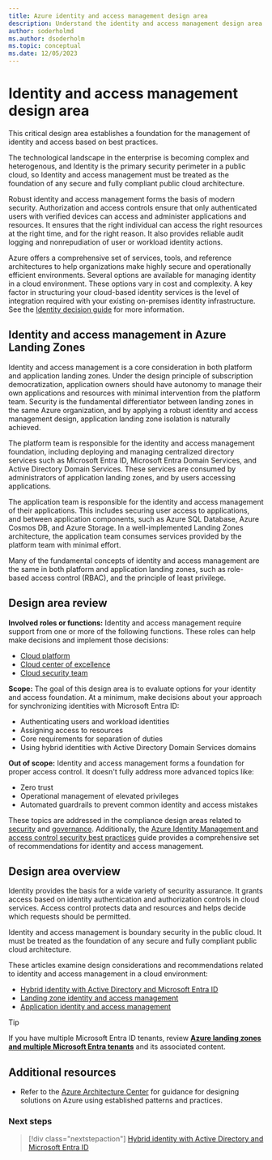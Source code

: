 ```yaml
---
title: Azure identity and access management design area
description: Understand the identity and access management design area as part of the Azure landing zone design areas.
author: soderholmd
ms.author: dsoderholm 
ms.topic: conceptual
ms.date: 12/05/2023
---
```


# Identity and access management design area

This critical design area establishes a foundation for the management of identity and access based on best practices.

The technological landscape in the enterprise is becoming complex and heterogenous, and Identity is the primary security perimeter in a public cloud, so Identity and access management must be treated as the foundation of any secure and fully compliant public cloud architecture.

Robust identity and access management forms the basis of modern security. Authorization and access controls ensure that only authenticated users with verified devices can access and administer applications and resources. It ensures that the right individual can access the right resources at the right time, and for the right reason. It also provides reliable audit logging and nonrepudiation of user or workload identity actions.

Azure offers a comprehensive set of services, tools, and reference architectures to help organizations make highly secure and operationally efficient environments. Several options are available for managing identity in a cloud environment. These options vary in cost and complexity. A key factor in structuring your cloud-based identity services is the level of integration required with your existing on-premises identity infrastructure. See the [Identity decision guide](../../../decision-guides/identity/index.md) for more information.

## Identity and access management in Azure Landing Zones

Identity and access management is a core consideration in both platform and application landing zones. Under the design principle of subscription democratization, application owners should have autonomy to manage their own applications and resources with minimal intervention from the platform team. Security is the fundamental differentiator between landing zones in the same Azure organization, and by applying a robust identity and access management design, application landing zone isolation is naturally achieved.

The platform team is responsible for the identity and access management foundation, including deploying and managing centralized directory services such as Microsoft Entra ID, Microsoft Entra Domain Services, and Active Directory Domain Services. These services are consumed by administrators of application landing zones, and by users accessing applications.

The application team is responsible for the identity and access management of their applications. This includes securing user access to applications, and between application components, such as Azure SQL Database, Azure Cosmos DB, and Azure Storage. In a well-implemented Landing Zones architecture, the application team consumes services provided by the platform team with minimal effort.

Many of the fundamental concepts of identity and access management are the same in both platform and application landing zones, such as role-based access control (RBAC), and the principle of least privilege.

## Design area review

**Involved roles or functions:** Identity and access management require support from one or more of the following functions. These roles can help make decisions and implement those decisions:

- [Cloud platform](../../../organize/cloud-platform.md)
- [Cloud center of excellence](../../../organize/cloud-center-of-excellence.md)
- [Cloud security team](../../../organize/cloud-security.md)

**Scope:** The goal of this design area is to evaluate options for your identity and access foundation. At a minimum, make decisions about your approach for synchronizing identities with Microsoft Entra ID:

- Authenticating users and workload identities
- Assigning access to resources
- Core requirements for separation of duties
- Using hybrid identities with Active Directory Domain Services domains

**Out of scope:** Identity and access management forms a foundation for proper access control. It doesn't fully address more advanced topics like:

- Zero trust
- Operational management of elevated privileges
- Automated guardrails to prevent common identity and access mistakes

These topics are addressed in the compliance design areas related to [security](./security.md) and [governance](./governance.md). Additionally, the [Azure Identity Management and access control security best practices](/azure/security/fundamentals/identity-management-best-practices) guide provides a comprehensive set of recommendations for identity and access management.

## Design area overview

Identity provides the basis for a wide variety of security assurance. It grants access based on identity authentication and authorization controls in cloud services. Access control protects data and resources and helps decide which requests should be permitted.

Identity and access management is boundary security in the public cloud. It must be treated as the foundation of any secure and fully compliant public cloud architecture.

These articles examine design considerations and recommendations related to identity and access management in a cloud environment:

- [Hybrid identity with Active Directory and Microsoft Entra ID](identity-access-active-directory-hybrid-identity.md)
- [Landing zone identity and access management](identity-access-landing-zones.md)
- [Application identity and access management](identity-access-application-access.md)

> [!TIP]
> If you have multiple Microsoft Entra ID tenants, review [**Azure landing zones and multiple Microsoft Entra tenants**](multi-tenant/overview.md) and its associated content.

## Additional resources

- Refer to the [Azure Architecture Center](/azure/architecture/identity/identity-start-here) for guidance for designing solutions on Azure using established patterns and practices.

### Next steps

>
> [!div class="nextstepaction"]
> [Hybrid identity with Active Directory and Microsoft Entra ID](identity-access-active-directory-hybrid-identity.md)
